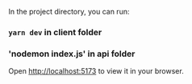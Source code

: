 In the project directory, you can run:
### `yarn dev` in client folder
### 'nodemon index.js' in api folder
Open [http://localhost:5173](http://localhost:5173) to view it in your browser.
 
 
